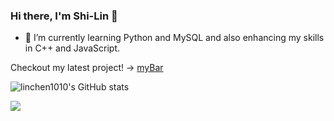 ### Hi there, I'm Shi-Lin 👋

- 🌱 I’m currently learning Python and MySQL and also enhancing my skills in C++ and JavaScript.

Checkout my latest project! -> [myBar](https://github.com/linchen1010/myBar)


![linchen1010's GitHub stats](https://github-readme-stats.vercel.app/api?username=linchen1010&show_icons=true&theme=radical)

![](https://komarev.com/ghpvc/?username=linchen1010&color=blue)
<!--
**linchen1010/linchen1010** is a ✨ _special_ ✨ repository because its `README.md` (this file) appears on your GitHub profile.

Here are some ideas to get you started:

- 🔭 I’m currently working on ...
- 🌱 I’m currently learning ...
- 👯 I’m looking to collaborate on ...
- 🤔 I’m looking for help with ...
- 💬 Ask me about ...
- 📫 How to reach me: ...
- 😄 Pronouns: ...
- ⚡ Fun fact: ...
-->
